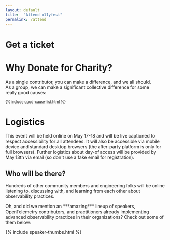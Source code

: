 ```yaml
---
layout: default
title:  "Attend o11yfest"
permalink: /attend
---
```


# Get a ticket

<link rel="stylesheet" type="text/css" href='https://css.tito.io/v1.1' />
<style type="text/css">
.tito-badge-link {
  display: none;
  visibility: hidden;
}
.tito-wrapper {
  color: #eee;
}
* {
  box-sizing: content-box;
}
</style>

<script src='https://js.tito.io/v1' async></script>

<tito-widget event="o11yfest/2021"></tito-widget>

<div class="flexbox">

<div style="flex:1;align-self:flex-start;min-width:400px;padding-right:2em;" markdown=1>

# Why Donate for Charity?

As a single contributor, you can make a difference, and we all should. As a group,
 we can make a significant collective difference for some really good causes:

<div style="font-size:0.8em;" markdown=1>

{% include good-cause-list.html %}

</div>

</div>
<div style="flex:1;align-self:flex-start;min-width:400px;" markdown=1>

# Logistics

This event will be held online on May 17-18 and will be live captioned to respect accessibility for all attendees. It
 will also be accessible via mobile device and standard desktop browsers (the after-party platform
 is only for full browsers). Further logistics about day-of access will be provided
 by May 13th via email (so don't use a fake email for registration).

</div>


<h2>Who will be there?</h2>
<p>
Hundreds of other community members and engineering folks will be online listening to,
 discussing with, and learning from each other about observability practices.
</p>
<p>
Oh, and did we mention an ***amazing*** lineup of speakers, OpenTelemetry contributors,
 and practitioners already implementing advanced observability practices in their
 organizations? Check out some of them below:
</p>

{% include speaker-thumbs.html %}
